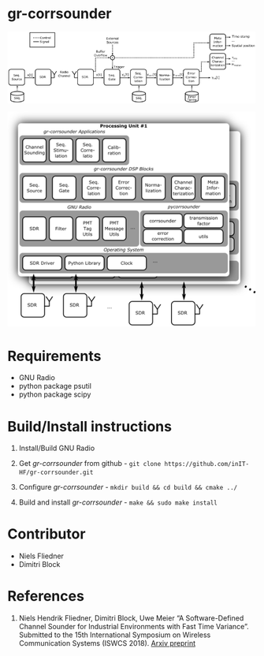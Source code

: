 
# gr-corrsounder

![gr-corrsounder signal flow](gr-corrsounder-signalflow.png)

![gr-corrsounder architecture](gr-corrsounder-architecture.png)

# Requirements

 * GNU Radio
 * python package psutil
 * python package scipy

# Build/Install instructions

1. Install/Build GNU Radio

2. Get *gr-corrsounder* from github - `git clone https://github.com/inIT-HF/gr-corrsounder.git`

3. Configure *gr-corrsounder* - `mkdir build && cd build && cmake ../`

4. Build and install *gr-corrsounder* - `make && sudo make install` 

# Contributor

 * Niels Fliedner
 * Dimitri Block

# References
1. Niels Hendrik Fliedner, Dimitri Block, Uwe Meier “A Software-Defined Channel Sounder for Industrial Environments with Fast Time Variance”. Submitted to the 15th International Symposium on Wireless Communication Systems (ISWCS 2018). [Arxiv preprint](https://arxiv.org/abs/1805.01236)
